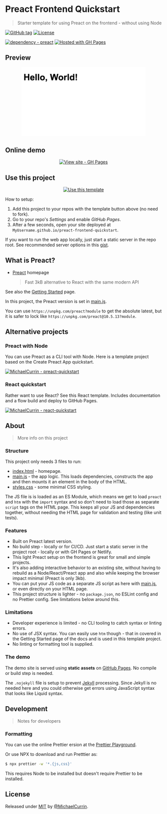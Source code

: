 # Preact Frontend Quickstart
> Starter template for using Preact on the frontend - without using Node

[![GitHub tag](https://img.shields.io/github/tag/MichaelCurrin/preact-frontend-quickstart?include_prereleases=&sort=semver)](https://github.com/MichaelCurrin/preact-frontend-quickstart/releases/)
[![License](https://img.shields.io/badge/License-MIT-blue)](#license)

[![dependency - preact](https://img.shields.io/badge/dependency-preact-blue)](https://www.npmjs.com/package/preact)
[![Hosted with GH Pages](https://img.shields.io/badge/Hosted_with-GitHub_Pages-blue?logo=github&logoColor=white)](https://pages.github.com/)


## Preview

<div align="center">
    <a href="https://michaelcurrin.github.io/preact-frontend-quickstart/">
        <img src="/sample.png" alt="Sample screenshot" title="Sample screenshot" width="400" />
    </a>
</div>


## Online demo

<div align="center">

[![View site - GH Pages](https://img.shields.io/badge/View_site-GH_Pages-blue?style=for-the-badge)](https://michaelcurrin.github.io/preact-frontend-quickstart/)

</div>


## Use this project

<div align="center">

[![Use this template](https://img.shields.io/badge/Generate-Use_this_template-2ea44f?style=for-the-badge)](https://github.com/MichaelCurrin/preact-frontend-quickstart/generate)

</div>

How to setup:

1. Add this project to your repos with the template button above (no need to fork).
2. Go to your repo's _Settings_ and enable _GitHub Pages_.
3. After a few seconds, open your site deployed at `MyUsername.github.io/preact-frontend-quickstart`.

If you want to run the web app locally, just start a static server in the repo root. See recommended server options in this [gist](https://gist.github.com/MichaelCurrin/1a6116a4e0918c8468dc7e1a701a5f95).


## What is Preact?

- [Preact](https://preactjs.com/) homepage
    > Fast 3kB alternative to React with the same modern API
    
See also the [Getting Started](https://preactjs.com/guide/v10/getting-started/) page.

In this project, the Preact version is set in [main.js](/main.js).

You can use `https://unpkg.com/preact?module` to get the absolute latest, but it is safer to lock like `https://unpkg.com/preact@10.5.13?module`.


## Alternative projects

### Preact with Node

You can use Preact as a CLI tool with Node. Here is a template project based on the Create Preact App quickstart.

[![MichaelCurrin - preact-quickstart](https://img.shields.io/static/v1?label=MichaelCurrin&message=preact-quickstart&color=blue&logo=github)](https://github.com/MichaelCurrin/preact-quickstart)

### React quickstart

Rather want to use React? See this React template. Includes documentation and a flow build and deploy to GitHub Pages.

[![MichaelCurrin - react-quickstart](https://img.shields.io/static/v1?label=MichaelCurrin&message=react-quickstart&color=blue&logo=github)](https://github.com/MichaelCurrin/react-quickstart)


## About
> More info on this project

### Structure

This project only needs 3 files to run:

- [index.html](/index.html) - homepage.
- [main.js](/main.js) - the app logic. This loads dependencies, constructs the app and then mounts it an element in the body of the HTML.
- [styles.css](/styles.css) - some minimal CSS styling.

The JS file is is loaded as an ES Module, which means we get to load `preact` and `htm` with the `import` syntax and so don't need to load those as separate `script` tags on the HTML page. This keeps all your JS and dependencies together, without needing the HTML page for validation and testing (like unit tests).

### Features

- Built on Preact latest version.
- No build step - locally or for CI/CD. Just start a static server in the project root - locally or with GH Pages or Netlify.
- This light Preact setup on the frontend is great for small and simple projects.
- It's also adding interactive behavior to an existing site, without having to rebuild as a Node/React/Preact app and also while keeping the browser impact minimal (Preact is only 3kb).
- You can put your JS code as a separate JS script as here with [main.js](/main.js), or even directly on your HTML page.
- This project structure is lighter - no `package.json`, no ESLint config and no Prettier config. See limitations below around this.

### Limitations

- Developer experience is limited - no CLI tooling to catch syntax or linting errors.
- No use of JSX syntax. You can easily use `htm` though - that in covered in the Getting Started page of the docs and is used in this template project.
- No linting or formatting tool is supplied.

### The demo

The demo site is served using **static assets** on [GitHub Pages](https://pages.github.com/). No compile or build step is needed.

The `.nojekyll` file is setup to prevent [Jekyll](https://pages.github.com/) processing. Since Jekyll is no needed here and you could otherwise get errors using JavaScript syntax that looks like Liquid syntax.


## Development
> Notes for developers

### Formatting

You can use the online Prettier ersion at the [Prettier Playground](https://prettier.io/playground/).

Or use NPX to download and run Pretttier as:

```sh
$ npx prettier -w '*.{js,css}'
```

This requires Node to be installed but doesn't require Prettier to be installed.


## License

Released under [MIT](/LICENSE) by [@MichaelCurrin](https://github.com/MichaelCurrin).

